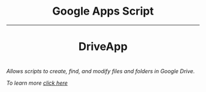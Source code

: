 <h1 align="center">Google Apps Script</h1>
<hr>
<h1 align="center">DriveApp<h1>
  
<h6>Allows scripts to create, find, and modify files and folders in Google Drive.

To learn more <a href="https://developers.google.com/apps-script/reference/drive/drive-app">click here</a></h6>
